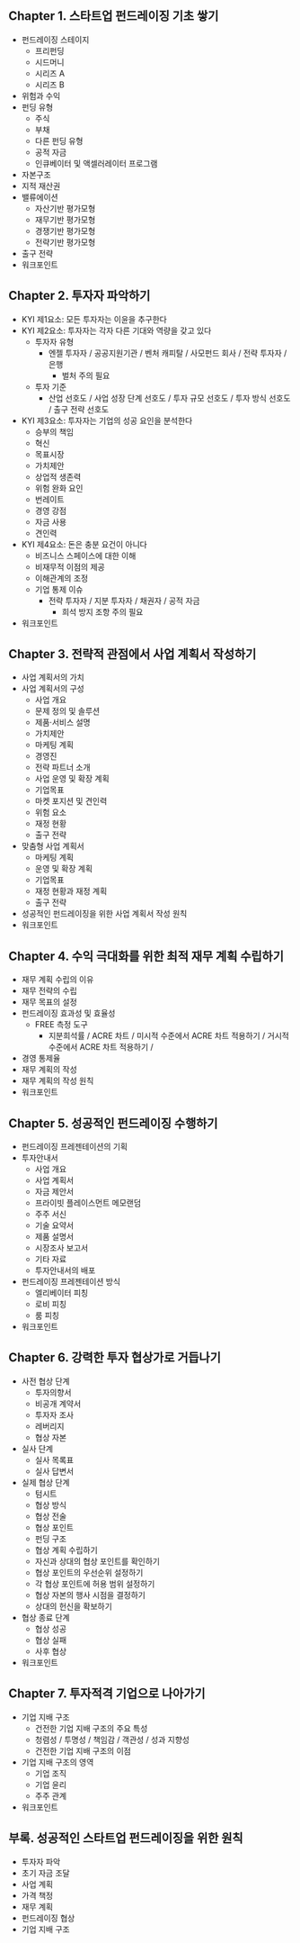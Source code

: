 
## Chapter 1. 스타트업 펀드레이징 기초 쌓기
* 펀드레이징 스테이지
	* 프리펀딩
	* 시드머니
	* 시리즈 A
	* 시리즈 B
* 위험과 수익
* 펀딩 유형
	* 주식
	* 부채
	* 다른 펀딩 유형
	* 공적 자금
	* 인큐베이터 및 액셀러레이터 프로그램
* 자본구조
* 지적 재산권
* 밸류에이션
	* 자산기반 평가모형
	* 재무기반 평가모형
	* 경쟁기반 평가모형
	* 전략기반 평가모형
* 출구 전략
* 워크포인트


## Chapter 2. 투자자 파악하기
* KYI 제1요소: 모든 투자자는 이윤을 추구한다
* KYI 제2요소: 투자자는 각자 다른 기대와 역량을 갖고 있다
	* 투자자 유형
		* 엔젤 투자자 / 공공지원기관 / 벤처 캐피탈 / 사모펀드 회사 / 전략 투자자 / 은행
			* 벌처 주의 필요
	* 투자 기준
		* 산업 선호도 / 사업 성장 단계 선호도 / 투자 규모 선호도 / 투자 방식 선호도 / 출구 전략 선호도
* KYI 제3요소: 투자자는 기업의 성공 요인을 분석한다
	* 승부의 책임
	* 혁신
	* 목표시장
	* 가치제안
	* 상업적 생존력
	* 위험 완화 요인
	* 번레이트
	* 경영 강점
	* 자금 사용
	* 견인력
* KYI 제4요소: 돈은 충분 요건이 아니다
	* 비즈니스 스페이스에 대한 이해
	* 비재무적 이점의 제공
	* 이해관계의 조정
	* 기업 통제 이슈
		* 전략 투자자 / 지분 투자자 / 채권자 / 공적 자금
			* 희석 방지 조항 주의 필요
* 워크포인트


## Chapter 3. 전략적 관점에서 사업 계획서 작성하기
* 사업 계획서의 가치
* 사업 계획서의 구성
	* 사업 개요
	* 문제 정의 및 솔루션
	* 제품·서비스 설명
	* 가치제안
	* 마케팅 계획
	* 경영진
	* 전략 파트너 소개
	* 사업 운영 및 확장 계획
	* 기업목표
	* 마켓 포지션 및 견인력
	* 위험 요소
	* 재정 현황
	* 출구 전략
* 맞춤형 사업 계획서
	* 마케팅 계획
	* 운영 및 확장 계획
	* 기업목표
	* 재정 현황과 재정 계획
	* 출구 전략
* 성공적인 펀드레이징을 위한 사업 계획서 작성 원칙
* 워크포인트


## Chapter 4. 수익 극대화를 위한 최적 재무 계획 수립하기
* 재무 계획 수립의 이유
* 재무 전략의 수립
* 재무 목표의 설정
* 펀드레이징 효과성 및 효율성
	* FREE 측정 도구
		* 지분희석률 / ACRE 차트 / 미시적 수준에서 ACRE 차트 적용하기 / 거시적 수준에서 ACRE 차트 적용하기 /
* 경영 통제율
* 재무 계획의 작성
* 재무 계획의 작성 원칙
* 워크포인트


## Chapter 5. 성공적인 펀드레이징 수행하기
* 펀드레이징 프레젠테이션의 기획
* 투자안내서
	* 사업 개요
	* 사업 계획서
	* 자금 제안서
	* 프라이빗 플레이스먼트 메모랜덤
	* 주주 서신
	* 기술 요약서
	* 제품 설명서
	* 시장조사 보고서
	* 기타 자료
	* 투자안내서의 배포
* 펀드레이징 프레젠테이션 방식
	* 엘리베이터 피칭
	* 로비 피칭
	* 룸 피칭
* 워크포인트


## Chapter 6. 강력한 투자 협상가로 거듭나기
* 사전 협상 단계
	* 투자의향서
	* 비공개 계약서
	* 투자자 조사
	* 레버리지
	* 협상 자본
* 실사 단계
	* 실사 목록표
	* 실사 답변서
* 실제 협상 단계
	* 텀시트
	* 협상 방식
	* 협상 전술
	* 협상 포인트
	* 펀딩 구조
	* 협상 계획 수립하기
	* 자신과 상대의 협상 포인트를 확인하기
	* 협상 포인트의 우선순위 설정하기
	* 각 협상 포인트에 허용 범위 설정하기
	* 협상 자본의 행사 시점을 결정하기
	* 상대의 헌신을 확보하기
* 협상 종료 단계
	* 협상 성공
	* 협상 실패
	* 사후 협상
* 워크포인트


## Chapter 7. 투자적격 기업으로 나아가기
* 기업 지배 구조
	* 건전한 기업 지배 구조의 주요 특성
	* 청렴성 / 투명성 / 책임감 / 객관성 / 성과 지향성
	* 건전한 기업 지배 구조의 이점
* 기업 지배 구조의 영역
	* 기업 조직
	* 기업 윤리
	* 주주 관계
* 워크포인트


## 부록. 성공적인 스타트업 펀드레이징을 위한 원칙
* 투자자 파악
* 초기 자금 조달
* 사업 계획
* 가격 책정
* 재무 계획
* 펀드레이징 협상
* 기업 지배 구조

